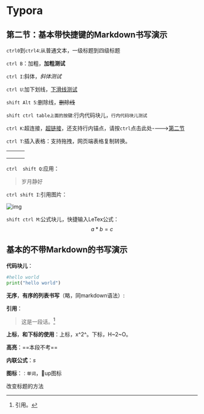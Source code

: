 # Typora

## 第二节：基本带快捷键的Markdown书写演示

`ctrl0`到`ctrl4`:从普通文本，一级标题到四级标题

`ctrl B`：加粗，**加粗测试**

`ctrl I`:斜体，*斜体测试*

`ctrl U`:加下划线，<u>下滑线测试</u>

`shift Alt 5`:删除线，~~删除线~~

`shift ctrl table上面的按键`:行内代码块儿，`行内代码块儿测试`

`ctrl K`:超连接，[超链接](tartaricacid.github.io)，还支持行内锚点，请按`ctrl`点击此处---->[第二节](#Typora)

`ctrl T`:插入表格：支持拖拽，网页端表格复制转换。



|      |      |      |
| ---- | ---- | ---- |
|      |      |      |
|      |      |      |
|      |      |      |

`ctrl  shift Q`:应用：

> 岁月静好

`ctrl shift I`:引用图片：

![img](https://tse3-mm.cn.bing.net/th/id/OIP._slGWQMzM2t43meUAxRHAQHaDc?w=300&h=139&c=7&o=5&dpr=1.25&pid=1.7)

`shift ctrl M`:公式块儿，快捷输入LeTex公式：
$$
a*b=c
$$

## 基本的不带Markdown的书写演示

**代码块儿**：

```python
#hello world
print("hello world")
```

**无序**，**有序的列表书写**（略，同markdown语法）:

**引用**：

> 这是一段话。[^1]
>
> [^1]:引用。

**上标**，**和下标的使用**：上标，x^2^。下标，H~2~O。

**高亮**：==本段不考==

**内联公式**：$s$

**图标**：`：单词`，:arrow_up_small:up图标

改变标题的方法




